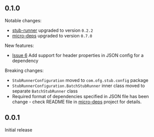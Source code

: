 0.1.0
-----
Notable changes:
* [stub-runner](https://github.com/4finance//stub-runner) upgraded to version `0.2.2`
* [micro-deps](https://github.com/4finance/micro-deps) upgraded to version `0.7.0`

New features:
* [Issue 6](https://github.com/4finance/stub-runner-spring/issues/6) Add support for header properties in JSON config for a dependency

Breaking changes:
* `StubRunnerConfiguration` moved to `com.ofg.stub.config` package
* `StubRunnerConfiguration.BatchStubRunner` inner class moved to separate `BatchStubRunner` class
* Required format of dependencies specified in JSON file has been change - check README file in [micro-deps](https://github.com/4finance/micro-deps) project for details.

0.0.1
-----
Initial release
